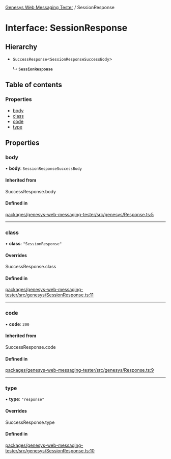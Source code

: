 [Genesys Web Messaging Tester](../README.md) / SessionResponse

# Interface: SessionResponse

## Hierarchy

- `SuccessResponse`\<`SessionResponseSuccessBody`\>

  ↳ **`SessionResponse`**

## Table of contents

### Properties

- [body](SessionResponse.md#body)
- [class](SessionResponse.md#class)
- [code](SessionResponse.md#code)
- [type](SessionResponse.md#type)

## Properties

### body

• **body**: `SessionResponseSuccessBody`

#### Inherited from

SuccessResponse.body

#### Defined in

[packages/genesys-web-messaging-tester/src/genesys/Response.ts:5](https://github.com/ovotech/genesys-web-messaging-tester/blob/main/packages/genesys-web-messaging-tester/src/genesys/Response.ts#L5)

___

### class

• **class**: ``"SessionResponse"``

#### Overrides

SuccessResponse.class

#### Defined in

[packages/genesys-web-messaging-tester/src/genesys/SessionResponse.ts:11](https://github.com/ovotech/genesys-web-messaging-tester/blob/main/packages/genesys-web-messaging-tester/src/genesys/SessionResponse.ts#L11)

___

### code

• **code**: ``200``

#### Inherited from

SuccessResponse.code

#### Defined in

[packages/genesys-web-messaging-tester/src/genesys/Response.ts:9](https://github.com/ovotech/genesys-web-messaging-tester/blob/main/packages/genesys-web-messaging-tester/src/genesys/Response.ts#L9)

___

### type

• **type**: ``"response"``

#### Overrides

SuccessResponse.type

#### Defined in

[packages/genesys-web-messaging-tester/src/genesys/SessionResponse.ts:10](https://github.com/ovotech/genesys-web-messaging-tester/blob/main/packages/genesys-web-messaging-tester/src/genesys/SessionResponse.ts#L10)
